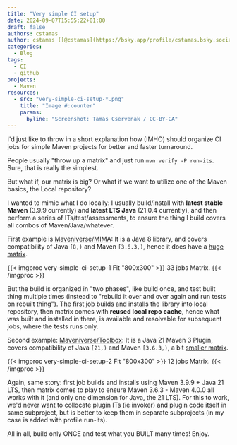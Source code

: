 ```yaml
---
title: "Very simple CI setup"
date: 2024-09-07T15:55:22+01:00
draft: false
authors: cstamas
author: cstamas ([@cstamas](https://bsky.app/profile/cstamas.bsky.social))
categories:
  - Blog
tags:
  - CI
  - github
projects:
  - Maven
resources:
  - src: "very-simple-ci-setup-*.png"
    title: "Image #:counter"
    params:
      byline: "Screenshot: Tamas Cservenak / CC-BY-CA"
---
```


I'd just like to throw in a short explanation how (IMHO) should organize CI jobs for simple Maven projects for 
better and faster turnaround. 

People usually "throw up a matrix" and just run `mvn verify -P run-its`. Sure, that is really the simplest.

But what if, our matrix is big? Or what if we want to utilize one of the Maven basics, the Local repository?

I wanted to mimic what I do locally: I usually build/install with **latest stable Maven** (3.9.9 currently) and 
**latest LTS Java** (21.0.4 currently), and then perform a series of ITs/test/assessments, to ensure the thing
I build covers all combos of Maven/Java/whatever.

First example is [Maveniverse/MIMA](https://github.com/maveniverse/mima): It is a Java 8 library, and covers 
compatibility of Java `[8,)` and Maven `[3.6.3,)`, hence it does have a 
[huge matrix](https://github.com/maveniverse/mima/actions/runs/10701424692).

{{< imgproc very-simple-ci-setup-1 Fit "800x300" >}}
33 jobs Matrix.
{{< /imgproc >}}

But the build is organized in "two phases", like build once, and test built thing multiple times (instead to 
"rebuild it over and over again and run tests on rebuilt thing"). The first job builds and installs the library into local repository,
then matrix comes with **reused local repo cache**, hence what was built and installed in there, is available and 
resolvable for subsequent jobs, where the tests runs only.

Second example: [Maveniverse/Toolbox](https://github.com/maveniverse/toolbox): It is a Java 21 Maven 3 Plugin, 
covers compatibility of Java `[21,)` and Maven `[3.6.3,)`, a bit [smaller matrix](https://github.com/maveniverse/toolbox/actions/runs/10702513051).

{{< imgproc very-simple-ci-setup-2 Fit "800x300" >}}
12 jobs Matrix.
{{< /imgproc >}}

Again, same story: first job builds and installs using Maven 3.9.9 + Java 21 LTS, then matrix comes to play to 
ensure Maven 3.6.3 - Maven 4.0.0 all works with it (and only one dimension for Java, the 21 LTS). For this to work, 
we'd never want to collocate plugin ITs (ie invoker) and plugin code itself in same subproject, but is better to 
keep them in separate subprojects (in my case is added with profile run-its).

All in all, build only ONCE and test what you BUILT many times! Enjoy.